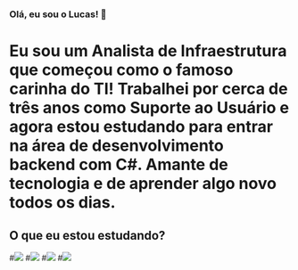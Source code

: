 ### Olá, eu sou o Lucas! 👋

# Eu sou um Analista de Infraestrutura que começou como o famoso carinha do TI! Trabalhei por cerca de três anos como Suporte ao Usuário e agora estou estudando para entrar na área de desenvolvimento backend com C#. Amante de tecnologia e de aprender algo novo todos os dias.

## O que eu estou estudando?
#<img src="https://img.shields.io/badge/c%23%20-%23239120.svg?&style=for-the-badge&logo=c-sharp&logoColor=white" />
#<img src="https://img.shields.io/badge/dotnet-net%23239120.svg?color=5C2D91&style=for-the-badge&logo=.net&logoColor=white" />
#<img src="https://img.shields.io/badge/Microsoft%20SQL%20Server-CC2927?logo=microsoft-sql-server&logoColor=white&style=for-the-badge" />
#<img src="https://img.shields.io/badge/sap-0FAAFF?logo=sap&logoColor=white&style=for-the-badge" />
